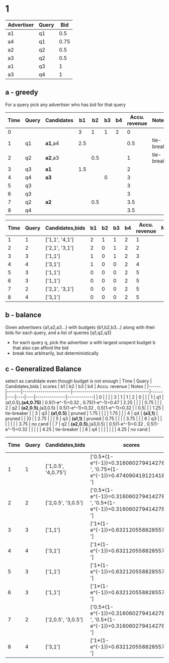 # 1
<!-- | Time | Query | Candidates | b1 | b2 | b3 | b4 | Accu. revenue | Notes |
|------|-------|------------|----|----|----|----|---------------|-------|
| 0    |       |            |    |    |    |    |               |       |
| 1    | q1    |            |    |    |    |    |               |       |
| 2    | q2    |            |    |    |    |    |               |       |
| 3    | q3    |            |    |    |    |    |               |       |
| 4    | q4    |            |    |    |    |    |               |       |
| 5    | q3    |            |    |    |    |    |               |       |
| 6    | q3    |            |    |    |    |    |               |       |
| 7    | q2    |            |    |    |    |    |               |       |
| 8    | q4    |            |    |    |    |    |               |       | -->

| Advertiser | Query | Bid  |
|------------|-------|------|
| a1         | q1    | 0.5  |
| a4         | q1    | 0.75 |
| a2         | q2    | 0.5  |
| a3         | q2    | 0.5  |
| a1         | q3    | 1    |
| a3         | q4    | 1    |

## a - greedy
For a query pick any advertiser who has bid for that query



| Time | Query | Candidates | b1  | b2  | b3 | b4 | Accu. revenue | Notes     |
|------|-------|------------|-----|-----|----|----|---------------|-----------|
| 0    |       |            | 3   | 1   | 1  | 2  | 0             |           |
| 1    | q1    | **a1**,a4  | 2.5 |     |    |    | 0.5           | tie-break |
| 2    | q2    | **a2**,a3  |     | 0.5 |    |    | 1             | tie-break |
| 3    | q3    | **a1**     | 1.5 |     |    |    | 2             |           |
| 4    | q4    | **a3**     |     |     | 0  |    | 3             |           |
| 5    | q3    |            |     |     |    |    | 3             |           |
| 6    | q3    |            |     |     |    |    | 3             |           |
| 7    | q2    | **a2**     |     | 0.5 |    |    | 3.5           |           |
| 8    | q4    |            |     |     |    |    | 3.5           |           |


| Time | Query | Candidates,bids                                       | b1   | b2 | b3 | b4 | Accu. revenue | Notes       |
|------|-------|--------------------------------------|------|----|----|----|---------------|-------------|
|1|1|['1,1', '4,1']|2|1|1|2|1|
|2|2|['2,1', '3,1']|2|0|1|2|2|
|3|3|['1,1']|1|0|1|2|3|
|4|4|['3,1']|1|0|0|2|4|
|5|3|['1,1']|0|0|0|2|5|
|6|3|['1,1']|0|0|0|2|5|
|7|2|['2,1', '3,1']|0|0|0|2|5|
|8|4|['3,1']|0|0|0|2|5|

## b - balance
Given advertisers {a1,a2,a3...} with budgets {b1,b2,b3...} along with their bids for each query, and a list of queries [q1,q2,q3]
- for each query q, pick the advertiser a with largest unspent budget b that also can afford the bid
- break ties arbitrarily, but deterministically




## c - Generalized Balance

<!-- 
| Advertiser | Query | Bid  |
|------------|-------|------|
| a1         | q1    | 0.5  |
| a4         | q1    | 0.75 |
| a2         | q2    | 0.5  |
| a3         | q2    | 0.5  |
| a1         | q3    | 1    |
| a3         | q4    | 1    | 
-->
select as candidate even though budget is not enough
| Time | Query | Candidates,bids        | scores                               | b1   | b2 | b3 | b4 | Accu. revenue | Notes       |
|------|-------|------------------------|--------------------------------------|------|----|----|----|---------------|-------------|
| 0    |       |                        |                                      | 3    | 1  | 1  | 2  | 0             |             |
| 1    | q1    | (a1,0.5),**(a4,0.75)** | 0.5(1-e^-1)=0.32 , 0.75(1-e^-1)=0.47 | 2.25 |    |    |    | 0.75          |             |
| 2    | q2    | **(a2,0.5)**,(a3,0.5)  | 0.5(1-e^-1)=0.32 , 0.5(1-e^-1)=0.32  |      | 0.5|    |    | 1.25          | tie-breaker |
| 3    | q3    | **(a1,0.5)**           | pruned                               | 1.75 |    |    |    | 1.75          |             |
| 4    | q4    | **(a3,1)**             | pruned                               |      |    |0   |    | 2.75          |             |
| 5    | q3    | **(a1,1)**             | pruned                               | 0.75 |    |    |    | 3.75          |             |
| 6    | q3    |                        |                                      |      |    |    |    | 3.75          | no cand     |
| 7    | q2    | **(a2,0.5)**,(a3,0.5)  | 0.5(1-e^-1)=0.32 , 0.5(1-e^-1)=0.32  |      |    |    |    | 4.25          | tie-breaker |
| 8    | q4    |                        |                                      |      |    |    |    | 4.25          | no cand     |


| Time | Query | Candidates,bids     | scores                                                                            | b1 | b2  | b3 | b4   | Accu. revenue | Notes |
|------|-------|---------------------|-----------------------------------------------------------------------------------|----|-----|----|------|---------------|-------|
| 1    | 1     | ['1,0.5', '4,0.75'] | ['0.5*(1-e^(-1))=0.31606027941427883, ', '0.75*(1-e^(-1))=0.47409041912141825, '] | 3  | 1   | 1  | 1.25 | 0.75          |       |
| 2    | 2     | ['2,0.5', '3,0.5']  | ['0.5*(1-e^(-1))=0.31606027941427883, ', '0.5*(1-e^(-1))=0.31606027941427883, ']  | 3  | 0.5 | 1  | 1.25 | 1.25          |       |
| 3    | 3     | ['1,1']             | ['1*(1-e^(-1))=0.6321205588285577, ']                                             | 2  | 0.5 | 1  | 1.25 | 2.25          |       |
| 4    | 4     | ['3,1']             | ['1*(1-e^(-1))=0.6321205588285577, ']                                             | 2  | 0.5 | 0  | 1.25 | 3.25          |       |
| 5    | 3     | ['1,1']             | ['1*(1-e^(-1))=0.6321205588285577, ']                                             | 1  | 0.5 | 0  | 1.25 | 4.25          |       |
| 6    | 3     | ['1,1']             | ['1*(1-e^(-1))=0.6321205588285577, ']                                             | 0  | 0.5 | 0  | 1.25 | 5.25          |       |
| 7    | 2     | ['2,0.5', '3,0.5']  | ['0.5*(1-e^(-1))=0.31606027941427883, ', '0.5*(1-e^(-1))=0.31606027941427883, ']  | 0  | 0.0 | 0  | 1.25 | 5.75          |       |
| 8    | 4     | ['3,1']             | ['1*(1-e^(-1))=0.6321205588285577, ']                                             | 0  | 0.0 | 0  | 1.25 | 5.75          |       |